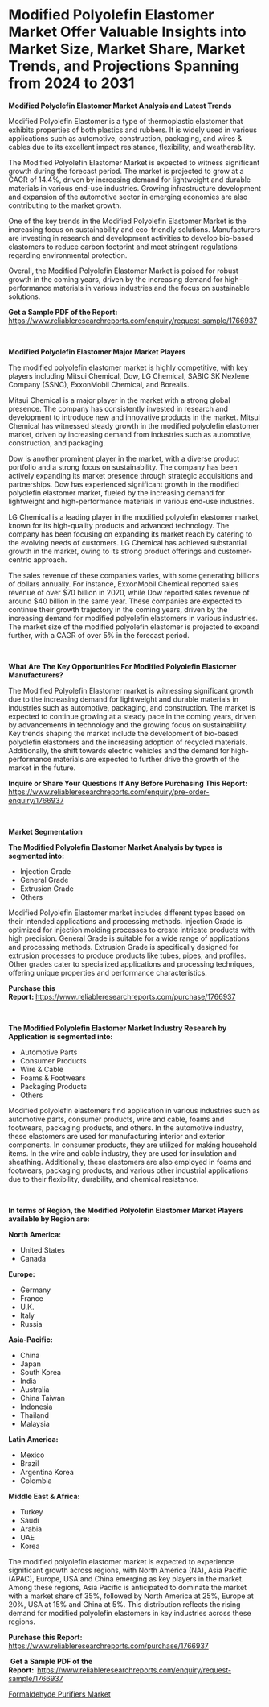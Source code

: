 <p><h1>Modified Polyolefin Elastomer Market Offer Valuable Insights into Market Size, Market Share, Market Trends, and Projections Spanning from 2024 to 2031</h1></p><p><strong>Modified Polyolefin Elastomer Market Analysis and Latest Trends</strong></p>
<p><p>Modified Polyolefin Elastomer is a type of thermoplastic elastomer that exhibits properties of both plastics and rubbers. It is widely used in various applications such as automotive, construction, packaging, and wires & cables due to its excellent impact resistance, flexibility, and weatherability.</p><p>The Modified Polyolefin Elastomer Market is expected to witness significant growth during the forecast period. The market is projected to grow at a CAGR of 14.4%, driven by increasing demand for lightweight and durable materials in various end-use industries. Growing infrastructure development and expansion of the automotive sector in emerging economies are also contributing to the market growth.</p><p>One of the key trends in the Modified Polyolefin Elastomer Market is the increasing focus on sustainability and eco-friendly solutions. Manufacturers are investing in research and development activities to develop bio-based elastomers to reduce carbon footprint and meet stringent regulations regarding environmental protection.</p><p>Overall, the Modified Polyolefin Elastomer Market is poised for robust growth in the coming years, driven by the increasing demand for high-performance materials in various industries and the focus on sustainable solutions.</p></p>
<p><strong>Get a Sample PDF of the Report:&nbsp;</strong> <a href="https://www.reliableresearchreports.com/enquiry/request-sample/1766937">https://www.reliableresearchreports.com/enquiry/request-sample/1766937</a></p>
<p>&nbsp;</p>
<p><strong>Modified Polyolefin Elastomer Major Market Players</strong></p>
<p><p>The modified polyolefin elastomer market is highly competitive, with key players including Mitsui Chemical, Dow, LG Chemical, SABIC SK Nexlene Company (SSNC), ExxonMobil Chemical, and Borealis. </p><p>Mitsui Chemical is a major player in the market with a strong global presence. The company has consistently invested in research and development to introduce new and innovative products in the market. Mitsui Chemical has witnessed steady growth in the modified polyolefin elastomer market, driven by increasing demand from industries such as automotive, construction, and packaging. </p><p>Dow is another prominent player in the market, with a diverse product portfolio and a strong focus on sustainability. The company has been actively expanding its market presence through strategic acquisitions and partnerships. Dow has experienced significant growth in the modified polyolefin elastomer market, fueled by the increasing demand for lightweight and high-performance materials in various end-use industries. </p><p>LG Chemical is a leading player in the modified polyolefin elastomer market, known for its high-quality products and advanced technology. The company has been focusing on expanding its market reach by catering to the evolving needs of customers. LG Chemical has achieved substantial growth in the market, owing to its strong product offerings and customer-centric approach. </p><p>The sales revenue of these companies varies, with some generating billions of dollars annually. For instance, ExxonMobil Chemical reported sales revenue of over $70 billion in 2020, while Dow reported sales revenue of around $40 billion in the same year. These companies are expected to continue their growth trajectory in the coming years, driven by the increasing demand for modified polyolefin elastomers in various industries. The market size of the modified polyolefin elastomer is projected to expand further, with a CAGR of over 5% in the forecast period.</p></p>
<p>&nbsp;</p>
<p><strong>What Are The Key Opportunities For Modified Polyolefin Elastomer Manufacturers?</strong></p>
<p><p>The Modified Polyolefin Elastomer market is witnessing significant growth due to the increasing demand for lightweight and durable materials in industries such as automotive, packaging, and construction. The market is expected to continue growing at a steady pace in the coming years, driven by advancements in technology and the growing focus on sustainability. Key trends shaping the market include the development of bio-based polyolefin elastomers and the increasing adoption of recycled materials. Additionally, the shift towards electric vehicles and the demand for high-performance materials are expected to further drive the growth of the market in the future.</p></p>
<p><strong>Inquire or Share Your Questions If Any Before Purchasing This Report:</strong> <a href="https://www.reliableresearchreports.com/enquiry/pre-order-enquiry/1766937">https://www.reliableresearchreports.com/enquiry/pre-order-enquiry/1766937</a></p>
<p>&nbsp;</p>
<p><strong>Market Segmentation</strong></p>
<p><strong>The Modified Polyolefin Elastomer Market Analysis by types is segmented into:</strong></p>
<p><ul><li>Injection Grade</li><li>General Grade</li><li>Extrusion Grade</li><li>Others</li></ul></p>
<p><p>Modified Polyolefin Elastomer market includes different types based on their intended applications and processing methods. Injection Grade is optimized for injection molding processes to create intricate products with high precision. General Grade is suitable for a wide range of applications and processing methods. Extrusion Grade is specifically designed for extrusion processes to produce products like tubes, pipes, and profiles. Other grades cater to specialized applications and processing techniques, offering unique properties and performance characteristics.</p></p>
<p><strong>Purchase this Report:&nbsp;</strong><a href="https://www.reliableresearchreports.com/purchase/1766937">https://www.reliableresearchreports.com/purchase/1766937</a></p>
<p>&nbsp;</p>
<p><strong>The Modified Polyolefin Elastomer Market Industry Research by Application is segmented into:</strong></p>
<p><ul><li>Automotive Parts</li><li>Consumer Products</li><li>Wire & Cable</li><li>Foams & Footwears</li><li>Packaging Products</li><li>Others</li></ul></p>
<p><p>Modified polyolefin elastomers find application in various industries such as automotive parts, consumer products, wire and cable, foams and footwears, packaging products, and others. In the automotive industry, these elastomers are used for manufacturing interior and exterior components. In consumer products, they are utilized for making household items. In the wire and cable industry, they are used for insulation and sheathing. Additionally, these elastomers are also employed in foams and footwears, packaging products, and various other industrial applications due to their flexibility, durability, and chemical resistance.</p></p>
<p>&nbsp;</p>
<p><strong>In terms of Region, the Modified Polyolefin Elastomer Market Players available by Region are:</strong></p>
<p>
    <p> <strong> North America: </strong>
        <ul>
            <li>United States</li>
            <li>Canada</li>
        </ul>
        </p> 
    <p> <strong> Europe: </strong>
        <ul>
            <li>Germany</li>
            <li>France</li>
            <li>U.K.</li>
            <li>Italy</li>
            <li>Russia</li>
        </ul>
        </p> 
    <p> <strong> Asia-Pacific: </strong>
        <ul>
            <li>China</li>
            <li>Japan</li>
            <li>South Korea</li>
            <li>India</li>
            <li>Australia</li>
            <li>China Taiwan</li>
            <li>Indonesia</li>
            <li>Thailand</li>
            <li>Malaysia</li>
        </ul>
        </p> 
    <p> <strong> Latin America: </strong>
        <ul>
            <li>Mexico</li>
            <li>Brazil</li>
            <li>Argentina Korea</li>
            <li>Colombia</li>
        </ul>
        </p> 
    <p> <strong> Middle East & Africa: </strong>
        <ul>
            <li>Turkey</li>
            <li>Saudi</li>
            <li>Arabia</li>
            <li>UAE</li>
            <li>Korea</li>
        </ul>
    </p>
    </p>
<p><p>The modified polyolefin elastomer market is expected to experience significant growth across regions, with North America (NA), Asia Pacific (APAC), Europe, USA and China emerging as key players in the market. Among these regions, Asia Pacific is anticipated to dominate the market with a market share of 35%, followed by North America at 25%, Europe at 20%, USA at 15% and China at 5%. This distribution reflects the rising demand for modified polyolefin elastomers in key industries across these regions.</p></p>
<p><strong>Purchase this Report: </strong><a href="https://www.reliableresearchreports.com/purchase/1766937">https://www.reliableresearchreports.com/purchase/1766937</a></p>
<p>&nbsp;<strong>Get a Sample PDF of the Report:&nbsp;&nbsp;</strong><a href="https://www.reliableresearchreports.com/enquiry/request-sample/1766937">https://www.reliableresearchreports.com/enquiry/request-sample/1766937</a></p>
<p><strong></strong></p>
<p><p><a href="https://eight-handstand-8fb.notion.site/Formaldehyde-Purifiers-Market-Size-Growth-and-Forecast-from-2024-2031-bced72ed59ca4690be9fcd761df73b74">Formaldehyde Purifiers Market</a></p></p>